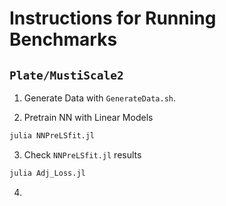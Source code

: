 # Instructions for Running Benchmarks

## `Plate/MustiScale2`

1. Generate Data with `GenerateData.sh`. 

2. Pretrain NN with Linear Models
```bash
julia NNPreLSfit.jl
```

3. Check `NNPreLSfit.jl` results
```bash
julia Adj_Loss.jl
```

4. 